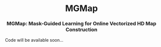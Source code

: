 <div align="center">
<h1>MGMap</h1>
<h3>MGMap: Mask-Guided Learning for Online Vectorized HD Map Construction</h3>

</div>
Code will be available soon...
